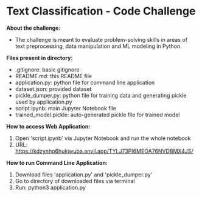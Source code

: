 # Text Classification - Code Challenge

**About the challenge:**
- The challenge is meant to evaluate problem-solving skills in areas of text preprocessing, data manipulation and ML modeling in Python.

**Files present in directory:**
- .gitignore: basic gitignore
- README.md: this README file
- application.py: python file for command line application
- dataset.json: provided dataset
- pickle_dumper.py: python file for training data and generating pickle used by application.py
- script.ipynb: main Jupyter Notebook file
- trained_model.pickle: auto-generated pickle file for trained model

**How to access Web Application:**
1. Open 'script.ipynb' via Jupyter Notebook and run the whole notebook
2. URL: https://kdzynhp6hukjwuba.anvil.app/TYLJ73PI6MEOA76NVDBMX4JS/

**How to run Command Line Application:**
1. Download files 'application.py' and 'pickle_dumper.py'
2. Go to directory of downloaded files via terminal
3. Run: python3 application.py
